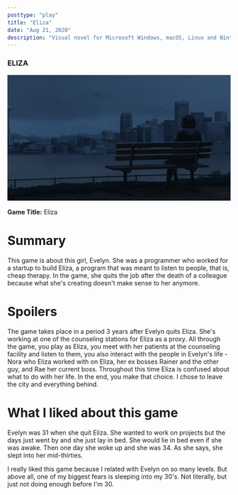 ```yaml
---
posttype: "play"
title: "Eliza"
date: "Aug 21, 2020"
description: "Visual novel for Microsoft Windows, macOS, Linux and Nintendo Switch."
---
```


### ELIZA

![Screenshot](./eliza.jpg)

**Game Title:** Eliza 

# Summary 

This game is about this girl, Evelyn. She was a programmer who worked for a startup to build Eliza, a program that was meant to listen to people, that is, cheap therapy. In the game, she quits the job after the death of a colleague because what she's creating doesn't make sense to her anymore.  

# Spoilers 

The game takes place in a period 3 years after Evelyn quits Eliza. She's working at one of the counseling stations for Eliza as a proxy. All through the game, you play as Eliza, you meet with her patients at the counseling facility and listen to them, you also interact with the people in Evelyn's life - Nora who Eliza worked with on Eliza, her ex bosses Rainer and the other guy, and Rae her current boss. Throughout this time Eliza is confused about what to do with her life. In the end, you make that choice. I chose to leave the city and everything behind.

# What I liked about this game

Evelyn was 31 when she quit Eliza. She wanted to work on projects but the days just went by and she just lay in bed. She would lie in bed even if she was awake. Then one day she woke up and she was 34. As she says, she slept into her mid-thirties. 

I really liked this game because I related with Evelyn on so many levels. But above all, one of my biggest fears is sleeping into my 30's. Not literally, but just not doing enough before I'm 30.
